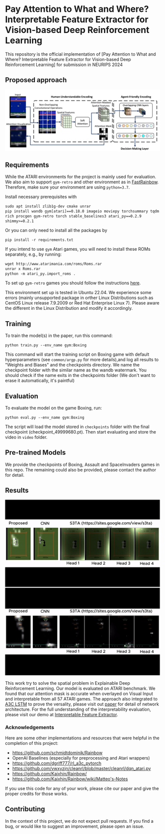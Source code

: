 
# Pay Attention to What and Where? Interpretable Feature Extractor for Vision-based Deep Reinforcement Learning

This repository is the official implementation of [Pay Attention to What and Where? Interpretable Feature Extractor for Vision-based Deep Reinforcement Learning] for submission in NEURIPS 2024

## Proposed approach

![Alt text](github_asset/outline.png?raw=true "Proposed Approach for Interpretable Feature Extractor")

## Requirements

While the ATARI environments for the project is mainly used for evaluation. We also aim to support `gym-retro` and other environment as in [FastRainbow](https://github.com/schmidtdominik/Rainbow). Therefore, make sure your environment are using `python=3.7`.

Install necessary prerequisites with

```
sudo apt install zlib1g-dev cmake unrar
pip install wandb gym[atari]==0.18.0 imageio moviepy torchsummary tqdm rich procgen gym-retro torch stable_baselines3 atari_py==0.2.9 shimmy>=0.2.1
```
Or you can only need to install all the packages by 
```
pip install -r requirements.txt
```


If you intend to use `gym` Atari games, you will need to install these ROMs separately, e.g., by running:

```
wget http://www.atarimania.com/roms/Roms.rar 
unrar x Roms.rar
python -m atari_py.import_roms .
```

To set up `gym-retro` games you should follow the instructions [here](https://retro.readthedocs.io/en/latest/getting_started.html#importing-roms).

This environment set up is tested in Ubuntu 22.04. We experience some errors (mainly unsupported package in orther Linux Distributions such as CentOS Linux release 7.9.2009 or Red Hat Enterprise Linux 7). Please aware the different in the Linux Distribution and modify it accordingly.


## Training

To train the model(s) in the paper, run this command:

```train
python train.py --env_name gym:Boxing
```

This command will start the training script on Boxing game with default hyperparameters (see `common/argp.py` for more details),and log all results to "Weights and Biases" and the checkpoints directory. We name the checkpoint folder with the similar name as the wandb watermark. You should check if the name exits in the checkpoints folder (We don't want to erase it automatically, it's paintful)

## Evaluation

To evaluate the model on the game Boxing, run:

```eval
python eval.py --env_name gym:Boxing
```

The script will load the model stored in `checkpoints` folder with the final checkpoint (checkpoint_49999680.pt). Then start evaluating and store the video in `video` folder.

## Pre-trained Models

We provide the checkpoints of Boxing, Assault and SpaceInvaders games in this repo. The remaining could also be provided, please contact the author for detail.

## Results
![Alt text](github_asset/boxing.gif?raw=true "Boxing Result") ![Alt text](github_asset/assault.gif?raw=true "Assault Result")



This work try to solve the spatial problem in Explainable Deep Reinforcement Learning. Our model is evaluated on ATARI benchmark. We found that our attention mask is accurate when overlayed on Visual Input and interpretable from all 57 ATARI games. The approach also integrated to [A3C LSTM](https://github.com/dgriff777/rl_a3c_pytorch) to prove the versality, please visit out [paper]() for detail of network architecture. For the full understanding of the interpretability evaluation, please visit our demo at [Interpretable Feature Extractor](https://sites.google.com/view/pay-attention-to-windows).

### Acknowledgements

Here are some other implementations and resources that were helpful in the completion of this project:
- https://github.com/schmidtdominik/Rainbow
- OpenAI Baselines (especially for preprocessing and Atari wrappers)
- https://github.com/dgriff777/rl_a3c_pytorch
- https://github.com/vwxyzjn/cleanrl/blob/master/cleanrl/dqn_atari.py
- https://github.com/Kaixhin/Rainbow/
- https://github.com/Kaixhin/Rainbow/wiki/Matteo's-Notes

If you use this code for any of your work, please cite our paper and give the proper credits for those works.

## Contributing

In the context of this project, we do not expect pull requests. If you find a bug, or would like to suggest an improvement, please open an issue.
